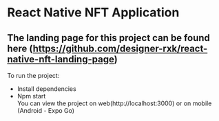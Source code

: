 # React Native NFT Application
## The landing page for this project can be found here (https://github.com/designer-rxk/react-native-nft-landing-page)
To run the project:
* Install dependencies
* Npm start
</br>You can view the project on web(http://localhost:3000) or on mobile (Android - Expo Go)
